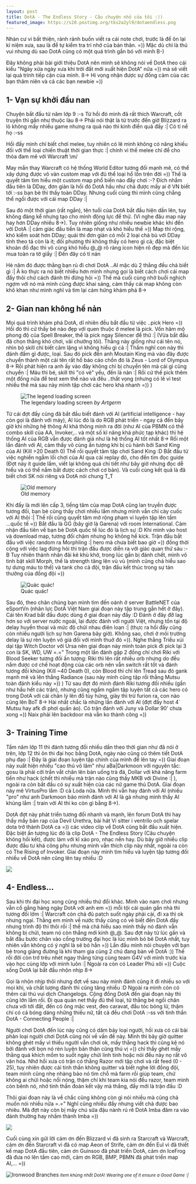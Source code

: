 ```yaml
---
layout: post
title: DotA - The Endless Story - Câu chuyện nhỏ của tôi :))
featured_image: https://s20.postimg.org/tks2a2yl9/dotaendless.png
---
```



Nhàn cư vi bất thiện, rảnh rảnh buồn viết ra cái note chơi, trước là để ôn lại kỉ niệm xưa, sau là để tự kiểm tra trí nhớ của bản thân. =)) Mặc dù chỉ là thú vui nhưng dù sao DotA cũng có một quá trình gắn bó với mình B-)

Đây không phải bài giới thiệu DotA nên mình sẽ không nói về DotA theo cái kiểu "Ngày xửa ngày xưa khi trời đất mới xuất hiện DotA" nữa =)) mà sẽ viết lại quá trình tiếp cận của mình. 8-> Hi vọng nhận được sự đồng cảm của các bạn thâm niên và cả các bạn newbie =))

## 1- Vạn sự khởi đầu nan
Chuyện bắt đầu từ năm lớp 9 :-s Từ hồi đó mình đã rất thích Warcraft, cốt truyện thì gần như thuộc làu 8-> Phải nói thật là từ trước đến giờ Blizzard ra lò không mấy nhiều game nhưng ra quả nào thì kinh điển quả đấy :&#124; Có tí nể họ :-ss

Hồi đấy mình chỉ biết chơi melee, tuy nhiên có lẽ mình không có năng khiếu đối với thể loại chiến thuật thời gian thực :&#124; chính vì thế melee chỉ để cho thỏa đam mê với Warcraft \m/

May mắn thay Warcraft có hệ thống World Editor tương đối mạnh mẽ, có thể xây dựng được vô vàn custom map với đủ thể loại hổ lốn trên đời =)) Thế là quyết tâm tìm hiểu một custom map phổ biến nào đấy chơi :-? Đích nhắm đầu tiên là DDay, đơn giản là hồi đó DotA hầu như chả được mấy ai ở VN biết tới :-ss bạn bè thì thấy toàn DDay. Nhưng cuối cùng thì mình cũng chẳng thể ngồi được với cái map DDay :&#124;

Sau đó một thời gian (rất ngắn), tên tuổi của DotA bắt đầu hiện dần lên, tuy không đáng kể nhưng tạo cho mình động lực để thử. (Vì nghe đâu map này hay hơn DDay nhiều 8->). Tuy nhiên giống như nhiều newbie khác khi đến với DotA :&#124; cảm giác đầu tiền là  map nhạt và khó hiểu thế =)) Map thì rộng, khó kiểm soát hơn DDay; quái thì đơn giản có mỗi 2 loại chả bù với DDay tính theo tá còn là ít; đối phương thì không thấy có hero gì cả; đặc biệt khoản đồ đạc thì vô cùng khó hiểu @_@ rõ ràng icon hiện rõ đẹp mà đến lúc mua toàn ra tờ giấy :&#124; Đến đây có tí nản

Hè năm đó được thằng bạn rủ đi chơi DotA ..AI mặc dù 2 thằng đều chả biết gì :&#124; À ko thực ra nó biết nhiều hơn mình nhưng gọi là biết cách chơi cái map đấy thôi chứ cách đánh thì đừng hỏi =)) Thế mà cuối cùng nhờ buổi nghịch ngợm với nó mà mình cũng được khai sáng, cảm thấy cái map không còn khô khan như mình nghĩ và tìm lại cảm hứng khám phá 8->

## 2- Gian nan không hề nản
Mọi quá trình khám phá DotA, dĩ nhiên đều bắt đầu từ việc ..pick Hero =)) Hồi đó thì cứ thấy bé nào đẹp với quen thuộc ở melee là pick. Vốn hâm mộ phong độ của Spell Breaker, thế là pick ngay Silencer để thử :&#124; (Vừa bắt đầu đã chọn thằng khó chơi, vãi chưởng tôi). Thằng này giống như cái tên nó, nhìn bộ skill chỉ biết câm lặng vì không hiểu gì cả :&#124; Thầm nghĩ con này thì đánh đấm gì được, loại. Sau đó pick đến anh Moutain King mà vào đây được chuyển thành một cái tên rất hổ báo cáo chồn đó là Zeus - Lord of Olympus 8-> Rồi phát hiện ra anh ấy vào đây không chỉ bị chuyển tên mà cái gì cũng chuyển :&#124; Máu thì bé, skill thì "có vẻ" yếu, đến là nản :&#124; Rồi cứ thế pick thêm một đống nữa để test xem thế nào và đều ..thất vọng (nhưng có lẽ vì test nhiều thế mà sau này mình tập chơi các hero khá nhanh =)) )

<figure class="img-expand">
<img class="img-responsive" src="http://i.imgur.com/0Mat3sB.jpg" alt="The legend loading screen">
<figcaption>The legendary loading screen <cite>by Artgerm</cite></figcaption>
</figure> 

Từ cái đợt đấy cũng đã bắt đầu biết đánh với AI (artificial intelligence - hay còn gọi là đánh với máy), AI lúc đó là do RGB phát triển - ngay cả đến bây giờ khi những hệ thông AI khá thông minh ra đời (như AI của PBMN có thể combo skill của AA, Invoker,.. và một số kĩ năng khá phức tạp khác) thì hệ thống AI của RGB vẫn được đánh giá như là hệ thống AI tốt nhất 8-> Rồi một lần đánh với AI, cảm thấy vô cùng ấn tượng khi bị củ hành bởi Sand King của AI (Kill >20 Death 0) Thế rồi quyết tâm tập chơi Sand King :D Bắt đầu từ việc nghiền ngẫm lối chơi của AI qua cái replay đó, cho đến tìm đọc guide (Đợt này ít guide lắm, viết lại không quá chi tiết như bây giờ nhưng đọc dễ hiểu và có thể nắm bắt được cách chơi cơ bản). Và cuối cùng kết quả là đã biết chơi SK nói riêng và DotA nói chung  T_T
 
<figure class="img-center">
<img class="img-responsive" src="http://i.imgur.com/yYyhuiV.jpg" alt="Old memory">
<figcaption>Old memory</figcaption>
</figure> 
 
Khi đấy là mới lên cấp 3, tiếng tăm của map DotA cũng lan truyền được tương đối, bạn bè cũng thấy chơi nhiều lắm nhưng mình vẫn chỉ cày cuốc với AI thôi :&#124; Thế rồi cũng quyết tâm mở rộng phạm vi luyện tập lên tầm ...quốc tế =)) Bắt đầu là GG (bây giờ là Garena) với room International. Cảm nhận đầu tiên về bạn bè DotA quốc tế lúc đó là lịch sự :D Khi mình vào host và download map, tương đối chậm nhưng họ không hề kick. Trận đấu bắt đầu với việc random ra Morphling :&#124; hero mà chưa biết bao giờ =)) đồng thời cộng với việc lag đừng hỏi thì trận đấu được diễn ra với giác quan thứ sáu :-B Tuy nhiên thánh nhân đãi kẻ khù khờ, trong lúc gần bị đánh chết, mình vô tình bật skill Morph, thế là strength tăng lên vù vù (mình cũng chả hiểu sao tự dưng máu to thế) và tank cho cả đội, trận đấu kết thúc trong sự tán thưởng của đồng đội =))
 
<figure class="img-left">
<img class="img-responsive" src="http://i.imgur.com/1X3wHlh.jpg" alt="Quác quác!">
<figcaption>Quác quác!</figcaption>
</figure> 
 
Sau đó, theo chân chúng bạn mình tìm đến oánh ở server BattleNET của eSportVn (nhân lực DotA Việt Nam giai đoạn này tập trung gần hết ở đây). Cái tên Krad bắt đầu được dùng ở giai đoạn này đấy :D Đánh ở đây đỡ lag hơn so với server nước ngoài, lại được đánh với người Việt, nhưng tồn tại độ delay huyền thoại và mức độ chửi nhau điên loạn :&#124; (thực ra hồi đấy cũng còn nhiều người lịch sự hơn Garena bây giờ). Không sao, chơi ở môi trường delay là sự rèn luyện vô giá đối với mình thuở đó =)). Nghe thằng Triều xúi dại tập Witch Doctor với Ursa nên giai đoạn này mình toàn pick đi pick lại 3 con là SK, WD, UW =.=" Trong một lần đánh gặp 2 đồng chí chơi Riki với Blood Seeker tương đối ấn tượng: Riki thì lên rất nhiều orb nhưng do đều nắm được cơ chế hoạt động của các orb nên vẫn switch rất tốt và đánh tương đối khủng (Kill ~40 Death 0), còn Blood thì chỉ lên Tread sau đó gank mạnh mẽ và lên thẳng Radiance (sau này mình cũng tập rồi thằng Mutsu toàn đánh kiểu này =)) ) Từ sau đợt đó mình đánh Riki tương đối nhiều (gần như hầu hết các trận), nhưng cũng ngấm ngầm tập luyện tất cả các hero có trong DotA với cái chân lý lên đồ tùy hứng, giày thì trừ furion ra, con nào cũng lên BoT 8-> Hài nhất chắc là những lần đánh với AI (đợt đấy host 4` Mutsu hay afk đi phơi quần áo). Có trận đánh với Juny và Dollar 90' chưa xong =)) Naix phải lên backdoor mà vẫn ko thành công =))

## 3- Training Time
Tầm năm lớp 11 thì đánh tương đối nhiều dần theo thời gian như đã nói ở trên, lớp 12 thì ôn thi đại học bằng DotA, ngày nào cũng có thêm tiết DotA phụ đạo :&#124; Đây là giai đoạn luyện tập chính của mình để lên tay =)) Giai đoạn này xuất hiện nhiều "cao thủ võ lâm" như aBa&#124;Darkmoon với nguyên tắc: gosu là phải cởi trần vắt chân lên bàn uống trà đá, Dollar với khả năng farm tiền như hack (chết thì nhiều mà trận nào cũng thấy MKB với Divine :&#124; ), ngoài ra còn bắt đầu có sự xuất hiện của các nữ game thủ DotA. Giai đoạn này mê VirtusPro lắm :D cả Loda nữa. Mình thì vẫn hay đánh với AI (nhiều "pro" như anh Darkmoon bảo mình đánh với AI là gà nhưng mình thấy AI khủng lắm :&#124; train với AI thì ko còn gì bằng 8->).

DotA đợt này phát triển tương đối nhanh và mạnh, lên forum DotA thì hay thấy mấy bản rap của Devil Urethra, bài hát Vi sitter i ventrilo och spelar dota trở thành DotA ca =)) các video clip về DotA cũng bắt đầu xuất hiện. Đặc biệt ấn tượng lúc đó là clip DotA - The Endless Story (Câu chuyện không hồi kết), được làm với kĩ xảo pro, nhạc nền hay. Dù bây giờ nhiều clip được đầu tư khá công phu nhưng mình vẫn thích clip này nhất, ngoài ra còn có The Rising of Invoker. Giai đoạn này mình tìm hiểu và luyện tập tương đối nhiều về DotA nên cũng lên tay nhiều :D

<p class="img-center">
<img src="http://i.imgur.com/aLDbKy8.jpg">
</p>

## 4- Endless...
Sau khi thi đại học xong cũng nhiều thứ đổi khác. Mình vào nam chơi nhưng vẫn cố gắng hàng ngày DotA với anh em =)) mỗi tội cái quán gần nhà thì tương đối lởm :&#124; Warcraft còn chả đủ patch suốt ngày phải cài, đi xa thì ok nhưng ngại. Thằng em mình về nước thấy cũng có vẻ biết đến DotA đấy nhưng trình độ thì thôi rồi :&#124; thế mà chả hiểu sao mình thấy nó đánh vẫn không bị chửi, team nó còn thắng mới kinh @_@. Sau đợt này từ lúc gần và bắt đầu bước chân vào cổng trường đại học là lúc mình bỏ bê DotA nhất, tuy nhiên vẫn không có ý nghĩ là sẽ bỏ hẳn =)) Lần đầu mình nói chuyện với bạn bè trong giảng đường là khi tham gia cùng 2 chú đang bàn về DotA :)) Thế rồi đời còn trớ trêu nhét ngay thằng từng cùng team G4V với mình trước kia vào học cùng lớp với mình luôn :&#124; Ngoài ra còn có Leader Phú xôi =)) Cuộc sống DotA lại bắt đầu nhộn nhịp 8->

Gọi là nhộn nhịp thôi nhưng đợt về sau này mình đánh cũng ít đi nhiều so với mọi khi, và chất lượng đánh thì cũng tăng nhiều :D Ngoài ra mình còn có thêm cái thú vui dịch Changelogs. Cộng đồng DotA đến giai đoạn này thì cũng lớn lắm rồi. Đi qua quán net thấy đủ thể loại, từ thằng bé ngồi chân chưa với tới đất, đến có ông mặc vest, đeo caravat, đầu tóc bóng lừ, thậm chí có cả bóng dáng những thiếu nữ, tất cả đều chơi DotA :-ss với tinh thần DotA - Connecting People :&#124;

Người chơi DotA đến lúc này cũng có dăm bảy loại người, hồi xưa có cái bài phân loại người chơi DotA cũng nói về vấn đề này. Mình thì bây giờ quitter không ghét mấy vì thiếu người vẫn chơi ok, mấy thằng hack thì cũng kệ nó bởi đánh với bọn nó rèn luyện bản thân cũng thú vị =)) chỉ thấy ghét mấy thằng quá khích mồm to suốt ngày chửi linh tinh hoặc nói đểu này nọ rất vô văn hóa. Nhớ hồi xưa có trận có thằng Razor mới tập chơi và rất feed (0 - 25), tuy nhiên được cái tinh thần không quitter và biết nghe lời đồng đội, team mình cũng nhẹ nhàng bảo nó tìm chỗ mà farm rồi giúp team, chứ không ai chửi hoặc nổi nóng, thậm chí khi team kia nói đểu razor, team mình còn bênh nó, nhờ tinh thần đoàn kết vậy mà thắng, đấy mới là trận đấu :D

Thôi giai đoạn này là về chắc cũng không còn gì nói nhiều mà cũng chả muốn nói nhiều nữa =.=" Nghĩ cũng nhiều đấy nhưng viết chả được bao nhiêu. Mà đợt này còn bị mấy chú sữa đậu nành rủ rê DotA Imba đâm ra vào đánh thường hay nhầm thành Imba =))

<p class="img-center">
<img class="img-responsive" src="http://i.imgur.com/h6OGpbo.jpg">
</p>

Cuối cùng xin gửi lời cảm ơn đến Blizzard vì đã sinh ra Starcraft và Warcraft, cảm ơn đến Starcraft vì đã có map Aeon of Strife, cảm ơn đến Eul vì đã thiết kế map DotA đầu tiên, cảm ơn Guinsoo đã phát triển DotA, cảm ơn IceFrog đã đưa nó lên tầm cao mới, cảm ơn RGB, BMP, PBMN đã phát triển map AI,... =))

<p class="text-center"><img src="http://i.imgur.com/TBvHNtu.jpg" alt="Ironwood Branches"> <small><em>Item khủng nhất DotA! Wearing one of it ensure a Good Game :&#124;</em></small></p>